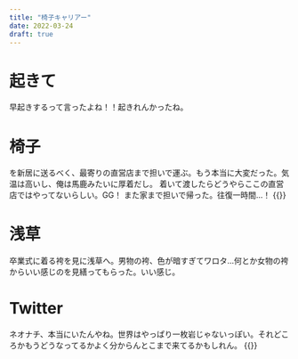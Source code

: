```yaml
---
title: "椅子キャリアー"
date: 2022-03-24
draft: true
---
```


# 起きて
早起きするって言ったよね！！起きれんかったね。

# 椅子
を新居に送るべく、最寄りの直営店まで担いで運ぶ。もう本当に大変だった。気温は高いし、俺は馬鹿みたいに厚着だし。
着いて渡したらどうやらここの直営店ではやってないらしい。GG！
また家まで担いで帰った。往復一時間...！
{{<tweet user="dango_bot" id="1506860260170301440">}}
# 浅草
卒業式に着る袴を見に浅草へ。男物の袴、色が暗すぎてワロタ...何とか女物の袴からいい感じのを見繕ってもらった。いい感じ。

# Twitter
ネオナチ、本当にいたんやね。世界はやっぱり一枚岩じゃないっぽい。それどころかもうどうなってるかよく分からんとこまで来てるかもしれん。
{{<tweet user="dango_bot" id="1506912515040575493">}}